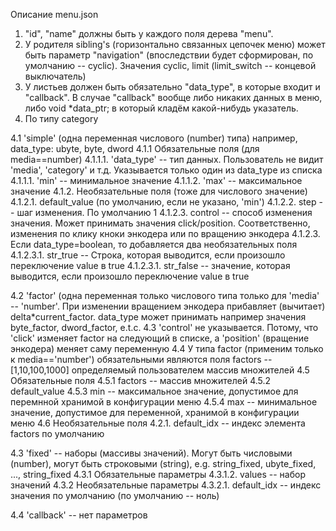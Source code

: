 Описание menu.json
1. "id", "name" должны быть у каждого поля дерева "menu". 
2. У родителя sibling's (горизонтально связанных цепочек меню) может быть параметр "navigation" (впоследствии будет сформирован, по умолчанию -- cyclic). Значения cyclic, limit (limit_switch -- концевой выключатель)
3. У листьев должен быть обязательно "data_type",  в которые входит и "callback". В случае "callback" вообще либо никаких данных в меню, либо void *data_ptr; в который кладём какой-нибудь указатель.
4. По типу category

4.1 'simple' (одна переменная числового (number) типа) например, data_type: ubyte, byte, dword
4.1.1 Обязательные поля (для media==number)
4.1.1.1. 'data_type' -- тип данных. Пользователь не видит 'media', 'category' и т.д. Указывается только один из data_type из списка
4.1.1.1. 'min' -- минимальное значение
4.1.1.2. 'max' -- максимальное значение
4.1.2. Необязательные поля (тоже для числового значение)
4.1.2.1. default_value (по умолчанию, если не указано, 'min')
4.1.2.2. step -- шаг изменения. По умолчанию 1
4.1.2.3. control --  способ изменения значения. Может принимать значения click/position. Соответственно, изменения по клику кноки энкодера или по вращению энкодера
4.1.2.3. Если data_type=boolean, то добавляется два необязательных поля
4.1.2.3.1. str_true -- Строка, которая выводится, если произошло переключение value в true
4.1.2.3.1. str_false -- значение, которая выводится, если произошло переключение value в true

4.2 'factor' (одна переменная только числового типа только для 'media' -- 'number'. При изменении вращением энкодера прибавляет (вычитает) delta*current_factor. data_type может принимать например значения byte_factor, dword_factor, e.t.c.
4.3 'control' не указывается. Потому, что 'click' изменяет factor на следующий в списке, а 'position' (вращение энкодера) меняет саму переменную
4.4 У типа factor (применим только к media=='number') обязательными являются поля factors -- [1,10,100,1000] определяемый пользователем массив множителей
4.5 Обязательные поля
4.5.1 factors -- массив множителей
4.5.2 default_value
4.5.3 min -- максимальное значение, допустимое для перемнной хранимой в конфигурации меню
4.5.4 max -- минимальное значение, допустимое для переменной, хранимой в конфигурации меню
4.6 Необязательные поля
4.2.1. default_idx -- индекс элемента factors по умолчанию

4.3 'fixed' -- наборы (массивы значений). Могут быть числовыми (number), могут быть строковыми (string), e.g. string_fixed, ubyte_fixed, ..., string_fixed
4.3.1 Обязательные параметры
4.3.1.2. values -- набор значений
4.3.2 Необязательные параметры
4.3.2.1. default_idx -- индекс значения по умолчанию (по умолчанию -- ноль)

4.4 'callback' -- нет параметров